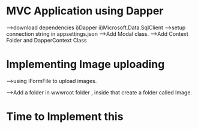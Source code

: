 ﻿# MVC Application using Dapper

-->download dependencies i)Dapper
                        ii)Microsoft.Data.SqlClient
-->setup connection string in appsettings.json
-->Add Modal class.
-->Add Context Folder and DapperContext Class

# Implementing Image uploading 
-->using IFormFile to upload images.

-->Add a folder in wwwroot folder , inside that create a folder called Image.



# Time to Implement this  
